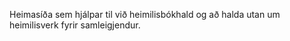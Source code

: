 
Heimasíða sem hjálpar til við heimilisbókhald og að halda utan um heimilisverk fyrir samleigjendur.

